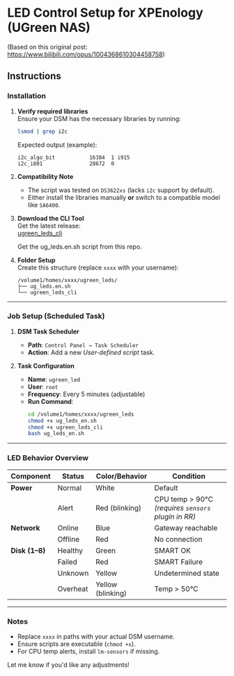# LED Control Setup for XPEnology (UGreen NAS)
(Based on this original post: https://www.bilibili.com/opus/1004368610304458758)

## Instructions

### Installation

1. **Verify required libraries**  
   Ensure your DSM has the necessary libraries by running:  
   ```bash
   lsmod | grep i2c
   ```
   Expected output (example):  
   ```
   i2c_algo_bit           16384  1 i915  
   i2c_i801               28672  0
   ```

2. **Compatibility Note**  
   - The script was tested on `DS3622xs` (lacks `i2c` support by default).  
   - Either install the libraries manually **or** switch to a compatible model like `SA6400`.

3. **Download the CLI Tool**  
   Get the latest release:  
   [ugreen_leds_cli](https://github.com/miskcoo/ugreen_leds_controller/releases/download/v0.1-debian12/ugreen_leds_cli)

   Get the ug_leds.en.sh script from this repo.

5. **Folder Setup**  
   Create this structure (replace `xxxx` with your username):  
   ```
   /volume1/homes/xxxx/ugreen_leds/
   ├── ug_leds.en.sh  
   └── ugreen_leds_cli
   ```

---

### Job Setup (Scheduled Task)

1. **DSM Task Scheduler**  
   - **Path**: `Control Panel → Task Scheduler`  
   - **Action**: Add a new *User-defined script* task.  

2. **Task Configuration**  
   - **Name**: `ugreen_led`  
   - **User**: `root`  
   - **Frequency**: Every 5 minutes (adjustable)  
   - **Run Command**:  
     ```bash
     cd /volume1/homes/xxxx/ugreen_leds  
     chmod +x ug_leds_en.sh  
     chmod +x ugreen_leds_cli  
     bash ug_leds_en.sh
     ```

---

### LED Behavior Overview

| **Component** | **Status** | **Color/Behavior** | **Condition** |
|---------------|------------|---------------------|---------------|
| **Power**     | Normal     | White               | Default       |
|               | Alert      | Red (blinking)      | CPU temp > 90°C *(requires `sensors` plugin in RR)* |
| **Network**   | Online     | Blue                | Gateway reachable |
|               | Offline    | Red                 | No connection |
| **Disk (1–8)**| Healthy    | Green               | SMART OK |
|               | Failed     | Red                 | SMART Failure |
|               | Unknown    | Yellow              | Undetermined state |
|               | Overheat   | Yellow (blinking)   | Temp > 50°C |

---

### Notes
- Replace `xxxx` in paths with your actual DSM username.  
- Ensure scripts are executable (`chmod +x`).  
- For CPU temp alerts, install `lm-sensors` if missing.  

Let me know if you'd like any adjustments!
